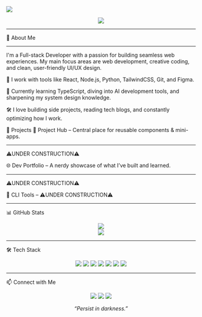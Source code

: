 <!-- Profile Banner -->
<img src="https://capsule-render.vercel.app/api?type=rect&color=0:0e0e52,100:2e2e9e&height=120&section=header&text=Hi%20there,%20I'm%20Maxwell%20👨‍💻&fontSize=30&fontColor=ffffff" />

<p align="center">
  <img src="https://readme-typing-svg.demolab.com?font=Fira+Code&weight=500&pause=1000&color=2ED2FF&center=true&vCenter=true&lines=Full-stack+Developer;Tech+Tinkerer;Lifelong+Learner" />
</p>

---

🧠  About Me <hr>
I'm a Full-stack Developer with a passion for building seamless web experiences. My main focus areas are web development, creative coding, and clean, user-friendly UI/UX design.

🔧 I work with tools like React, Node.js, Python, TailwindCSS, Git, and Figma.

🚀 Currently learning TypeScript, diving into AI development tools, and sharpening my system design knowledge.

🛠️ I love building side projects, reading tech blogs, and constantly optimizing how I work.

🚀 Projects
🧰 Project Hub – Central place for reusable components & mini-apps. <hr> ⚠️UNDER CONSTRUCTION⚠️

🌐 Dev Portfolio – A nerdy showcase of what I’ve built and learned. <hr> ⚠️UNDER CONSTRUCTION⚠️

🤖 CLI Tools – ⚠️UNDER CONSTRUCTION⚠️ <hr>

📊 GitHub Stats
<p align="center"> <img src="https://github-readme-stats.vercel.app/api?username=powwwy&show_icons=true&theme=radical&hide_title=true&hide_border=true" /> <br> <img src="https://streak-stats.demolab.com?user=powwwy&theme=radical&hide_border=true" />
 </p>
<hr>
🛠️ Tech Stack
<p align="center"> <img src="https://img.shields.io/badge/-JavaScript-black?style=flat-square&logo=javascript" /> <img src="https://img.shields.io/badge/-TypeScript-black?style=flat-square&logo=typescript" /> <img src="https://img.shields.io/badge/-React-black?style=flat-square&logo=react" /> <img src="https://img.shields.io/badge/-Node.js-black?style=flat-square&logo=node.js" /> <img src="https://img.shields.io/badge/-Python-black?style=flat-square&logo=python" /> <img src="https://img.shields.io/badge/-TailwindCSS-black?style=flat-square&logo=tailwindcss" /> <img src="https://img.shields.io/badge/-Figma-black?style=flat-square&logo=figma" /> </p>
<hr>
📫 Connect with Me
<p align="center"> <a href="https://github.com/powwwy"><img src="https://img.shields.io/badge/GitHub-181717?style=flat-square&logo=github" /></a> <a href="(https://www.linkedin.com/in/maxwell-k-2429972a0/)"><img src="https://img.shields.io/badge/LinkedIn-0A66C2?style=flat-square&logo=linkedin" /></a> <a href="mailto:maxwellk750@gmail.com"><img src="https://img.shields.io/badge/Email-D14836?style=flat-square&logo=gmail&logoColor=white" /></a> </p>
<p align="center"> <em>“Persist in darkness.” </em> </p> 

